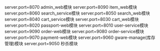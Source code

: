 server.port=8070 admin_web模块
server.port=8090 item_web模块
server.port=8060 search_service模块
server.port=8050 search_web模块
server.port=8040 cart_service模块
server.port=8030 cart_web模块
server.port=8020 passport-web模块
server.port=8010 user-service模块
server.port=9090 order-web模块
server.port=9080 order-service模块
server.port=9070 payment-web模块
server.port=9060 gware-manage(库存管理)模块
server.port=9050 秒杀模块